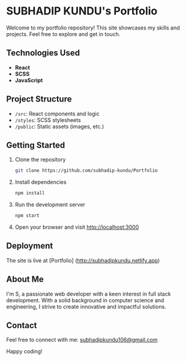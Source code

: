 
# SUBHADIP KUNDU's Portfolio

Welcome to my portfolio repository! This site showcases my skills and projects. Feel free to explore and get in touch.

## Technologies Used

- **React**
- **SCSS**
- **JavaScript**

## Project Structure

- `/src`: React components and logic
- `/styles`: SCSS stylesheets
- `/public`: Static assets (images, etc.)

## Getting Started

1. Clone the repository
   ```bash
   git clone https://github.com/subhadip-kundu/Portfolio
   ```

2. Install dependencies
   ```bash
   npm install
   ```

3. Run the development server
   ```bash
   npm start
   ```

4. Open your browser and visit [http://localhost:3000](http://localhost:3000)

## Deployment

The site is live at [Portfolio] (http://subhadipkundu.netlify.app)

## About Me

I'm S, a passionate web developer with a keen interest in full stack development. With a solid background in computer science and engineering, I strive to create innovative and impactful solutions.

## Contact

Feel free to connect with me: subhadipkundu106@gmail.com

Happy coding!

